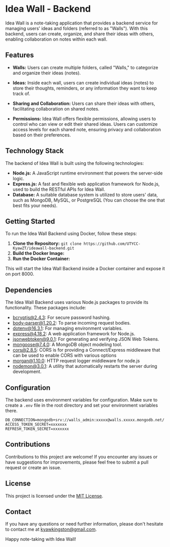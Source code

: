 # Idea Wall - Backend

Idea Wall is a note-taking application that provides a backend service for managing users' ideas and folders (referred to as "Walls"). With this backend, users can create, organize, and share their ideas with others, enabling collaboration on notes within each wall.

## Features

- **Walls:** Users can create multiple folders, called "Walls," to categorize and organize their ideas (notes).

- **Ideas:** Inside each wall, users can create individual ideas (notes) to store their thoughts, reminders, or any information they want to keep track of.

- **Sharing and Collaboration:** Users can share their ideas with others, facilitating collaboration on shared notes.

- **Permissions:** Idea Wall offers flexible permissions, allowing users to control who can view or edit their shared ideas. Users can customize access levels for each shared note, ensuring privacy and collaboration based on their preferences.

## Technology Stack

The backend of Idea Wall is built using the following technologies:

- **Node.js:** A JavaScript runtime environment that powers the server-side logic.
- **Express.js:** A fast and flexible web application framework for Node.js, used to build the RESTful APIs for Idea Wall.
- **Database:** A suitable database system is utilized to store users' data, such as MongoDB, MySQL, or PostgreSQL (You can choose the one that best fits your needs).

## Getting Started

To run the Idea Wall Backend using Docker, follow these steps:

1. **Clone the Repository:**
```git clone https://github.com/UTYCC-KyawZT/ideawall-backend.git```
2. **Build the Docker Image:**
3. **Run the Docker Container:**

This will start the Idea Wall Backend inside a Docker container and expose it on port 8000.

## Dependencies

The Idea Wall Backend uses various Node.js packages to provide its functionality. These packages include:

- [bcryptjs@2.4.3](https://www.npmjs.com/package/bcryptjs): For secure password hashing.
- [body-parser@1.20.2](https://www.npmjs.com/package/body-parser): To parse incoming request bodies.
- [dotenv@16.3.1](https://www.npmjs.com/package/dotenv): For managing environment variables.
- [express@4.18.2](https://www.npmjs.com/package/express): A web application framework for Node.js.
- [jsonwebtoken@9.0.1](https://www.npmjs.com/package/jsonwebtoken): For generating and verifying JSON Web Tokens.
- [mongoose@7.4.0](https://www.npmjs.com/package/mongoose): A MongoDB object modeling tool.
- [cors@2.8.5](https://www.npmjs.com/package/cors): CORS is for providing a Connect/Express middleware that can be used to enable CORS with various options
- [morgan@1.10.0](https://wwww.npmjs.com/package/morgan): HTTP request logger middleware for node.js
- [nodemon@3.0.1](https://www.npmjs.com/package/nodemon): A utility that automatically restarts the server during development.

## Configuration

The backend uses environment variables for configuration. Make sure to create a `.env` file in the root directory and set your environment variables there.
```
DB_CONNECTION=mongodb+srv://walls_admin:xxxxx@walls.xxxxx.mongodb.net/
ACCESS_TOKEN_SECRET=xxxxxxx
REFRESH_TOKEN_SECRET=xxxxxxx
```

## Contributions

Contributions to this project are welcome! If you encounter any issues or have suggestions for improvements, please feel free to submit a pull request or create an issue.

## License

This project is licensed under the [MIT License](LICENSE).

## Contact

If you have any questions or need further information, please don't hesitate to contact me at [kyawkingston@gmail.com](mailto:kyawkingston@gmail.com).

Happy note-taking with Idea Wall!